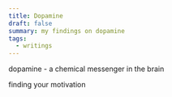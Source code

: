 ```yaml
---
title: Dopamine
draft: false
summary: my findings on dopamine
tags:
  - writings
---
```

 
dopamine - a chemical messenger in the brain

finding your motivation 
